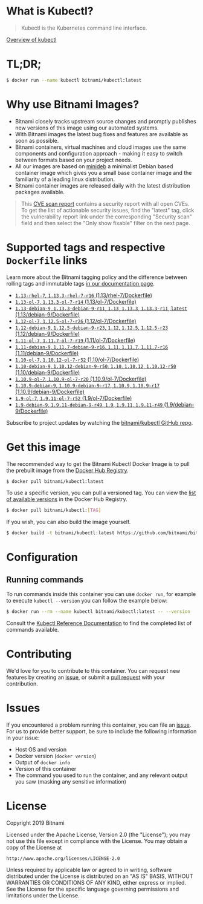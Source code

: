 
# What is Kubectl?

> Kubectl is the Kubernetes command line interface.

[Overview of kubectl](https://kubernetes.io/docs/reference/kubectl/overview/)

# TL;DR;

```bash
$ docker run --name kubectl bitnami/kubectl:latest
```

# Why use Bitnami Images?

* Bitnami closely tracks upstream source changes and promptly publishes new versions of this image using our automated systems.
* With Bitnami images the latest bug fixes and features are available as soon as possible.
* Bitnami containers, virtual machines and cloud images use the same components and configuration approach - making it easy to switch between formats based on your project needs.
* All our images are based on [minideb](https://github.com/bitnami/minideb) a minimalist Debian based container image which gives you a small base container image and the familiarity of a leading linux distribution.
* Bitnami container images are released daily with the latest distribution packages available.


> This [CVE scan report](https://quay.io/repository/bitnami/kubectl?tab=tags) contains a security report with all open CVEs. To get the list of actionable security issues, find the "latest" tag, click the vulnerability report link under the corresponding "Security scan" field and then select the "Only show fixable" filter on the next page.

# Supported tags and respective `Dockerfile` links

Learn more about the Bitnami tagging policy and the difference between rolling tags and immutable tags [in our documentation page](https://docs.bitnami.com/containers/how-to/understand-rolling-tags-containers/).


* [`1.13-rhel-7`, `1.13.3-rhel-7-r16` (1.13/rhel-7/Dockerfile)](https://github.com/bitnami/bitnami-docker-kubectl/blob/1.13.3-rhel-7-r16/1.13/rhel-7/Dockerfile)
* [`1.13-ol-7`, `1.13.3-ol-7-r14` (1.13/ol-7/Dockerfile)](https://github.com/bitnami/bitnami-docker-kubectl/blob/1.13.3-ol-7-r14/1.13/ol-7/Dockerfile)
* [`1.13-debian-9`, `1.13.3-debian-9-r11`, `1.13`, `1.13.3`, `1.13.3-r11`, `latest` (1.13/debian-9/Dockerfile)](https://github.com/bitnami/bitnami-docker-kubectl/blob/1.13.3-debian-9-r11/1.13/debian-9/Dockerfile)
* [`1.12-ol-7`, `1.12.5-ol-7-r26` (1.12/ol-7/Dockerfile)](https://github.com/bitnami/bitnami-docker-kubectl/blob/1.12.5-ol-7-r26/1.12/ol-7/Dockerfile)
* [`1.12-debian-9`, `1.12.5-debian-9-r23`, `1.12`, `1.12.5`, `1.12.5-r23` (1.12/debian-9/Dockerfile)](https://github.com/bitnami/bitnami-docker-kubectl/blob/1.12.5-debian-9-r23/1.12/debian-9/Dockerfile)
* [`1.11-ol-7`, `1.11.7-ol-7-r19` (1.11/ol-7/Dockerfile)](https://github.com/bitnami/bitnami-docker-kubectl/blob/1.11.7-ol-7-r19/1.11/ol-7/Dockerfile)
* [`1.11-debian-9`, `1.11.7-debian-9-r16`, `1.11`, `1.11.7`, `1.11.7-r16` (1.11/debian-9/Dockerfile)](https://github.com/bitnami/bitnami-docker-kubectl/blob/1.11.7-debian-9-r16/1.11/debian-9/Dockerfile)
* [`1.10-ol-7`, `1.10.12-ol-7-r52` (1.10/ol-7/Dockerfile)](https://github.com/bitnami/bitnami-docker-kubectl/blob/1.10.12-ol-7-r52/1.10/ol-7/Dockerfile)
* [`1.10-debian-9`, `1.10.12-debian-9-r50`, `1.10`, `1.10.12`, `1.10.12-r50` (1.10/debian-9/Dockerfile)](https://github.com/bitnami/bitnami-docker-kubectl/blob/1.10.12-debian-9-r50/1.10/debian-9/Dockerfile)
* [`1.10.9-ol-7`, `1.10.9-ol-7-r20` (1.10.9/ol-7/Dockerfile)](https://github.com/bitnami/bitnami-docker-kubectl/blob/1.10.9-ol-7-r20/1.10.9/ol-7/Dockerfile)
* [`1.10.9-debian-9`, `1.10.9-debian-9-r17`, `1.10.9`, `1.10.9-r17` (1.10.9/debian-9/Dockerfile)](https://github.com/bitnami/bitnami-docker-kubectl/blob/1.10.9-debian-9-r17/1.10.9/debian-9/Dockerfile)
* [`1.9-ol-7`, `1.9.11-ol-7-r52` (1.9/ol-7/Dockerfile)](https://github.com/bitnami/bitnami-docker-kubectl/blob/1.9.11-ol-7-r52/1.9/ol-7/Dockerfile)
* [`1.9-debian-9`, `1.9.11-debian-9-r49`, `1.9`, `1.9.11`, `1.9.11-r49` (1.9/debian-9/Dockerfile)](https://github.com/bitnami/bitnami-docker-kubectl/blob/1.9.11-debian-9-r49/1.9/debian-9/Dockerfile)

Subscribe to project updates by watching the [bitnami/kubectl GitHub repo](https://github.com/bitnami/bitnami-docker-kubectl).

# Get this image

The recommended way to get the Bitnami Kubectl Docker Image is to pull the prebuilt image from the [Docker Hub Registry](https://hub.docker.com/r/bitnami/kubectl).

```bash
$ docker pull bitnami/kubectl:latest
```

To use a specific version, you can pull a versioned tag. You can view the [list of available versions](https://hub.docker.com/r/bitnami/kubectl/tags/) in the Docker Hub Registry.

```bash
$ docker pull bitnami/kubectl:[TAG]
```

If you wish, you can also build the image yourself.

```bash
$ docker build -t bitnami/kubectl:latest https://github.com/bitnami/bitnami-docker-kubectl.git
```

# Configuration

## Running commands

To run commands inside this container you can use `docker run`, for example to execute `kubectl --version` you can follow the example below:

```bash
$ docker run --rm --name kubectl bitnami/kubectl:latest -- --version
```

Consult the [Kubectl Reference Documentation](https://kubernetes.io/docs/reference/generated/kubectl/kubectl-commands) to find the completed list of commands available.

# Contributing

We'd love for you to contribute to this container. You can request new features by creating an [issue](https://github.com/bitnami/bitnami-docker-kubectl/issues), or submit a [pull request](https://github.com/bitnami/bitnami-docker-kubectl/pulls) with your contribution.

# Issues

If you encountered a problem running this container, you can file an [issue](https://github.com/bitnami/bitnami-docker-kubectl/issues). For us to provide better support, be sure to include the following information in your issue:

- Host OS and version
- Docker version (`docker version`)
- Output of `docker info`
- Version of this container
- The command you used to run the container, and any relevant output you saw (masking any sensitive information)

# License

Copyright 2019 Bitnami

Licensed under the Apache License, Version 2.0 (the "License");
you may not use this file except in compliance with the License.
You may obtain a copy of the License at

    http://www.apache.org/licenses/LICENSE-2.0

Unless required by applicable law or agreed to in writing, software
distributed under the License is distributed on an "AS IS" BASIS,
WITHOUT WARRANTIES OR CONDITIONS OF ANY KIND, either express or implied.
See the License for the specific language governing permissions and
limitations under the License.
